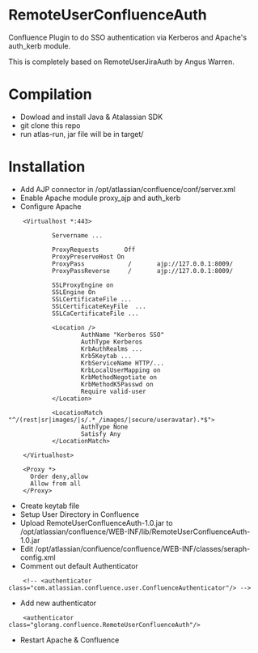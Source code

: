 # RemoteUserConfluenceAuth
Confluence Plugin to do SSO authentication via Kerberos and Apache's auth_kerb module.

This is completely based on RemoteUserJiraAuth by Angus Warren. 

# Compilation

- Dowload and install Java & Atalassian SDK
- git clone this repo
- run atlas-run, jar file will be in target/ 

# Installation

- Add AJP connector in /opt/atlassian/confluence/conf/server.xml
    <Connector port="8009" redirectPort="8443" enableLookups="false" protocol="AJP/1.3" URIEncoding="UTF-8" tomcatAuthentication="false"/> 
- Enable Apache module proxy_ajp and auth_kerb
- Configure Apache
```
    <Virtualhost *:443>
     
            Servername ...
     
            ProxyRequests       Off
            ProxyPreserveHost On
            ProxyPass            /       ajp://127.0.0.1:8009/
            ProxyPassReverse     /       ajp://127.0.0.1:8009/
     
            SSLProxyEngine on
            SSLEngine On
            SSLCertificateFile ...
            SSLCertificateKeyFile  ...
            SSLCaCertificateFile ...
     
            <Location />
                    AuthName "Kerberos SSO"
                    AuthType Kerberos
                    KrbAuthRealms ...
                    Krb5Keytab ...
                    KrbServiceName HTTP/...
                    KrbLocalUserMapping on
                    KrbMethodNegotiate on
                    KrbMethodK5Passwd on
                    Require valid-user
            </Location>
     
            <LocationMatch "^/(rest|sr|images/|s/.*_/images/|secure/useravatar).*$">
                    AuthType None
                    Satisfy Any
            </LocationMatch>
     
    </Virtualhost>
     
    <Proxy *>
      Order deny,allow
      Allow from all
    </Proxy>
```
- Create keytab file 
- Setup User Directory in Confluence
- Upload RemoteUserConfluenceAuth-1.0.jar to /opt/atlassian/confluence/WEB-INF/lib/RemoteUserConfluenceAuth-1.0.jar
- Edit /opt/atlassian/confluence/confluence/WEB-INF/classes/seraph-config.xml
- Comment out default Authenticator
```
    <!-- <authenticator class="com.atlassian.confluence.user.ConfluenceAuthenticator"/> -->
```
- Add new authenticator
```
    <authenticator class="glorang.confluence.RemoteUserConfluenceAuth"/>
```
- Restart Apache & Confluence
